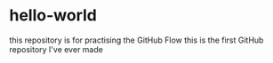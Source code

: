 # hello-world
this repository is for practising the GitHub Flow
this is the first GitHub repository I've ever made
